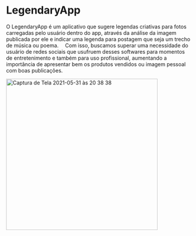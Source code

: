 # LegendaryApp

  O LegendaryApp é um aplicativo que sugere legendas criativas para fotos carregadas pelo usuário dentro do app, através da análise da imagem publicada por ele e indicar uma legenda para postagem que seja um trecho de música ou poema.
 Com isso, buscamos superar uma necessidade do usuário de redes sociais que usufruem desses softwares para momentos de entretenimento e também para uso profissional, aumentando a importância de apresentar bem os produtos vendidos ou imagem pessoal com boas publicações. 

<img width="410" alt="Captura de Tela 2021-05-31 às 20 38 38" src="https://user-images.githubusercontent.com/47100843/120249127-2e9ac800-c250-11eb-8eeb-68a719d30d34.png">


